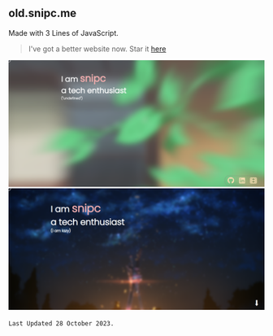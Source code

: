 ## **old.snipc.me**
Made with 3 Lines of JavaScript.

> I've got a better website now. Star it [here](https://github.com/realsnipc/snipc)



![HTML](/img/snipc.png)
![](/img/ss.png)



  `Last Updated 28 October 2023.`




